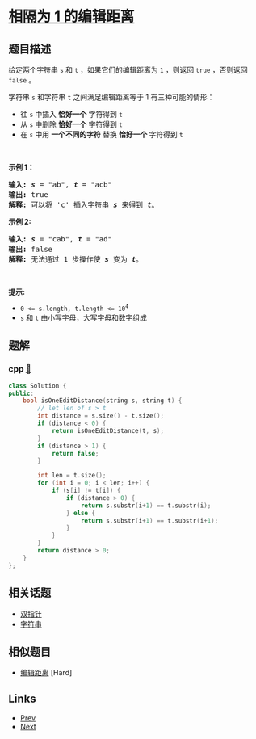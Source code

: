 
# [相隔为 1 的编辑距离](https://leetcode-cn.com/problems/one-edit-distance)

## 题目描述

<p>给定两个字符串 <code>s</code> 和&nbsp;<code>t</code> ，如果它们的编辑距离为 <code>1</code> ，则返回 <code>true</code> ，否则返回 <code>false</code> 。</p>

<p>字符串 <code>s</code> 和字符串 <code>t</code> 之间满足编辑距离等于 1 有三种可能的情形：</p>

<ul>
	<li>往 <code>s</code>&nbsp;中插入 <strong>恰好一个</strong> 字符得到 <code>t</code></li>
	<li>从 <code>s</code>&nbsp;中删除 <strong>恰好一个</strong> 字符得到 <code>t</code></li>
	<li>在 <code>s</code>&nbsp;中用 <strong>一个不同的字符</strong> 替换 <strong>恰好一个</strong> 字符得到 <code>t</code></li>
</ul>

<p>&nbsp;</p>

<p><strong>示例 1：</strong></p>

<pre>
<strong>输入: </strong><strong><em>s</em></strong> = "ab", <strong><em>t</em></strong> = "acb"
<strong>输出: </strong>true
<strong>解释: </strong>可以将 'c' 插入字符串 <strong><em>s</em></strong>&nbsp;来得到 <em><strong>t</strong></em>。
</pre>

<p><strong>示例 2:</strong></p>

<pre>
<strong>输入: </strong><strong><em>s</em></strong> = "cab", <strong><em>t</em></strong> = "ad"
<strong>输出: </strong>false
<strong>解释: </strong>无法通过 1 步操作使 <em><strong>s</strong></em> 变为 <em><strong>t</strong></em>。</pre>

<p>&nbsp;</p>

<p><strong>提示:</strong></p>

<ul>
	<li><code>0 &lt;= s.length, t.length &lt;= 10<sup>4</sup></code></li>
	<li><code>s</code> 和&nbsp;<code>t</code>&nbsp;由小写字母，大写字母和数字组成</li>
</ul>


## 题解

### cpp [🔗](one-edit-distance.cpp) 
```cpp
class Solution {
public:
    bool isOneEditDistance(string s, string t) {
        // let len of s > t
        int distance = s.size() - t.size();
        if (distance < 0) {
            return isOneEditDistance(t, s);
        }
        if (distance > 1) {
            return false;
        }

        int len = t.size();
        for (int i = 0; i < len; i++) {
            if (s[i] != t[i]) {
                if (distance > 0) {
                    return s.substr(i+1) == t.substr(i);
                } else {
                    return s.substr(i+1) == t.substr(i+1);
                }
            }
        }
        return distance > 0;
    }
};
```


## 相关话题

- [双指针](https://leetcode-cn.com/tag/two-pointers) 
- [字符串](https://leetcode-cn.com/tag/string) 


## 相似题目

- [编辑距离](../edit-distance/README.md)  [Hard] 


## Links

- [Prev](../intersection-of-two-linked-lists/README.md) 
- [Next](../find-peak-element/README.md) 

